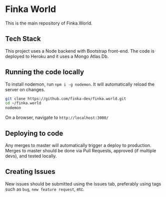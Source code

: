 # Finka World

This is the main repository of Finka.World.

## Tech Stack
This project uses a Node backend with Bootstrap front-end. The code is deployed to Heroku and it uses a Mongo Atlas Db.

## Running the code locally
To install nodemon, run `npm i -g nodemon`. It will automatically reload the server on changes.

```bash
git clone https://github.com/finka-dev/finka.world.git
cd ~/finka.world
nodemon
```
On a browser, navigate to `http://localhost:3000/`


## Deploying to code
Any merges to master will automatically trigger a deploy to production. Merges to master should be done via Pull Requests, approved (if multiple devs), and tested locally.


## Creating Issues
New issues should be submitted using the Issues tab, preferably using tags such as `bug`, `new feature request`, etc.



